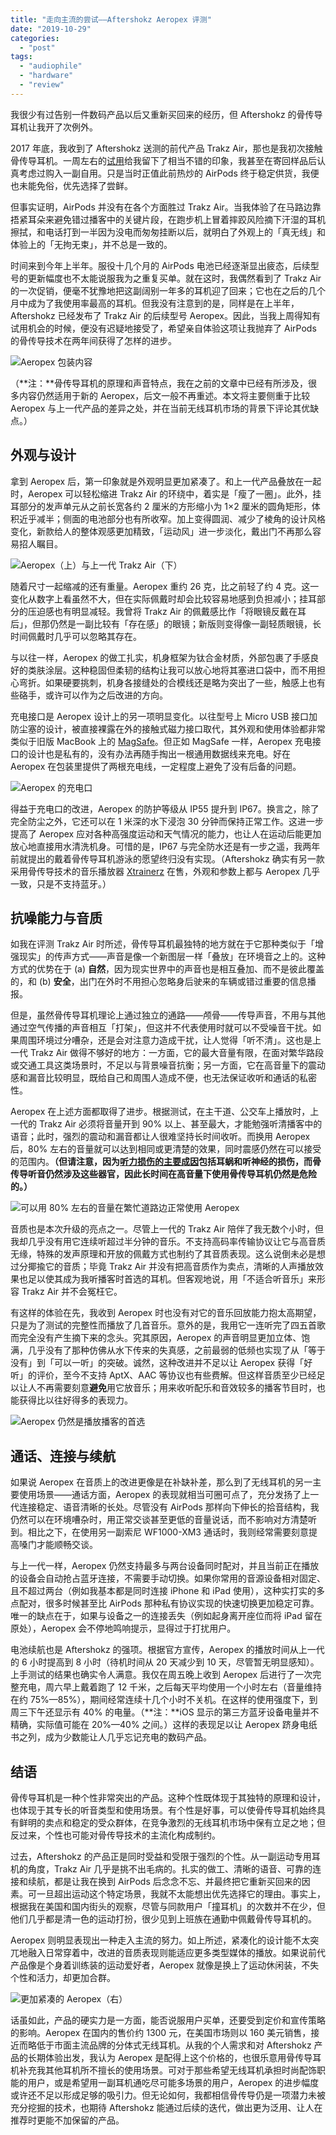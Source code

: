 ```yaml
---
title: "走向主流的尝试——Aftershokz Aeropex 评测"
date: "2019-10-29"
categories: 
  - "post"
tags: 
  - "audiophile"
  - "hardware"
  - "review"
---
```


我很少有过告别一件数码产品以后又重新买回来的经历，但 Aftershokz 的骨传导耳机让我开了次例外。

2017 年底，我收到了 Aftershokz 送测的前代产品 Trakz Air，那也是我初次接触骨传导耳机。一周左右的[试用](https://sspai.com/post/42046)给我留下了相当不错的印象，我甚至在寄回样品后认真考虑过购入一副自用。只是当时正值此前热炒的 AirPods 终于稳定供货，我便也未能免俗，优先选择了尝鲜。

但事实证明，AirPods 并没有在各个方面胜过 Trakz Air。当我体验了在马路边靠捂紧耳朵来避免错过播客中的关键片段，在跑步机上冒着摔跤风险摘下汗湿的耳机擦拭，和电话打到一半因为没电而匆匆挂断以后，就明白了外观上的「真无线」和体验上的「无拘无束」，并不总是一致的。

时间来到今年上半年。服役十几个月的 AirPods 电池已经逐渐显出疲态，后续型号的更新幅度也不太能说服我为之重复买单。就在这时，我偶然看到了 Trakz Air 的一次促销，便毫不犹豫地把这副阔别一年多的耳机迎了回来；它也在之后的几个月中成为了我使用率最高的耳机。但我没有注意到的是，同样是在上半年，Aftershokz 已经发布了 Trakz Air 的后续型号 Aeropex。因此，当我上周得知有试用机会的时候，便没有迟疑地接受了，希望亲自体验这项让我抛弃了 AirPods 的骨传导技术在两年间获得了怎样的进步。

![Aeropex 包装内容](https://cl.ly/7a6c62/aeropex-unboxing.jpg)

（**注：**骨传导耳机的原理和声音特点，我在之前的文章中已经有所涉及，很多内容仍然适用于新的 Aeropex，后文一般不再重述。本文将主要侧重于比较 Aeropex 与上一代产品的差异之处，并在当前无线耳机市场的背景下评论其优缺点。）

## 外观与设计

拿到 Aeropex 后，第一印象就是外观明显更加紧凑了。和上一代产品叠放在一起时，Aeropex 可以轻松缩进 Trakz Air 的环绕中，着实是「瘦了一圈」。此外，挂耳部分的发声单元从之前长宽各约 2 厘米的方形缩小为 1×2 厘米的圆角矩形，体积近乎减半；侧面的电池部分也有所收窄。加上变得圆润、减少了棱角的设计风格变化，新款给人的整体观感更加精致，「运动风」进一步淡化，戴出门不再那么容易招人瞩目。

![Aeropex（上）与上一代 Trakz Air（下）](https://cl.ly/1d3aaf/aeropex-compared-to-air-side.jpg)

随着尺寸一起缩减的还有重量。Aeropex 重约 26 克，比之前轻了约 4 克。这一变化从数字上看虽然不大，但在实际佩戴时却会比较容易地感到负担减小；挂耳部分的压迫感也有明显减轻。我曾将 Trakz Air 的佩戴感比作「将眼镜反戴在耳后」，但那仍然是一副比较有「存在感」的眼镜；新版则变得像一副轻质眼镜，长时间佩戴时几乎可以忽略其存在。

与以往一样，Aeropex 的做工扎实，机身框架为钛合金材质，外部包裹了手感良好的类肤涂层。这种稳固但柔韧的结构让我可以放心地将其塞进口袋中，而不用担心弯折。如果硬要挑刺，机身各接缝处的合模线还是略为突出了一些，触感上也有些硌手，或许可以作为之后改进的方向。

充电接口是 Aeropex 设计上的另一项明显变化。以往型号上 Micro USB 接口加防尘塞的设计，被直接裸露在外的接触式磁力接口取代，其外观和使用体验都非常类似于旧版 MacBook 上的 [MagSafe](https://en.wikipedia.org/wiki/MagSafe)。但正如 MagSafe 一样，Aeropex 充电接口的设计也是私有的，没有办法再随手掏出一根通用数据线来充电。好在 Aeropex 在包装里提供了两根充电线，一定程度上避免了没有后备的问题。

![Aeropex 的充电口](https://cl.ly/3bfd12/aeropex-charging-port.jpg)

得益于充电口的改进，Aeropex 的防护等级从 IP55 提升到 IP67。换言之，除了完全防尘之外，它还可以在 1 米深的水下浸泡 30 分钟而保持正常工作。这进一步提高了 Aeropex 应对各种高强度运动和天气情况的能力，也让人在运动后能更加放心地直接用水清洗机身。可惜的是，IP67 与完全防水还是有一步之遥，我两年前就提出的戴着骨传导耳机游泳的愿望终归没有实现。（Aftershokz 确实有另一款采用骨传导技术的音乐播放器 [Xtrainerz](http://www.aftershokz.com.cn/product.aspx?parm=56185) 在售，外观和参数上都与 Aeropex 几乎一致，只是不支持蓝牙。）

## 抗噪能力与音质

如我在评测 Trakz Air 时所述，骨传导耳机最独特的地方就在于它那种类似于「增强现实」的传声方式——声音是像一个新图层一样「叠放」在环境音之上的。这种方式的优势在于 (a) **自然**，因为现实世界中的声音也是相互叠加、而不是彼此覆盖的，和 (b) **安全**，出门在外时不用担心忽略身后驶来的车辆或错过重要的信息播报。

但是，虽然骨传导耳机理论上通过独立的通路——颅骨——传导声音，不用与其他通过空气传播的声音相互「打架」，但这并不代表使用时就可以不受噪音干扰。如果周围环境过分嘈杂，还是会对注意力造成干扰，让人觉得「听不清」。这也是上一代 Trakz Air 做得不够好的地方：一方面，它的最大音量有限，在面对繁华路段或交通工具这类场景时，不足以与背景噪音抗衡；另一方面，它在高音量下的震动感和漏音比较明显，既给自己和周围人造成不便，也无法保证收听和通话的私密性。

Aeropex 在上述方面都取得了进步。根据测试，在主干道、公交车上播放时，上一代的 Trakz Air 必须将音量开到 90% 以上、甚至最大，才能勉强听清播客中的语音；此时，强烈的震动和漏音都让人很难坚持长时间收听。而换用 Aeropex 后，80% 左右的音量就可以达到相同或更清楚的效果，同时震感仍然在可以接受的范围内。**（但请注意，因为[听力损伤的主要成因](https://www.msdmanuals.com/zh/%E9%A6%96%E9%A1%B5/%E8%80%B3%E9%BC%BB%E5%96%89%E7%96%BE%E7%97%85/%E5%90%AC%E5%8A%9B%E6%8D%9F%E5%A4%B1%E5%8F%8A%E8%80%B3%E8%81%8B/%E5%90%AC%E5%8A%9B%E6%8D%9F%E5%A4%B1#v7538506_zh)包括耳蜗和听神经的损伤，而骨传导听音仍然涉及这些器官，因此长时间在高音量下使用骨传导耳机仍然是危险的。）**

![可以用 80% 左右的音量在繁忙道路边正常使用 Aeropex](https://cl.ly/c0d3c5/aeropex-street.jpg)

音质也是本次升级的亮点之一。尽管上一代的 Trakz Air 陪伴了我无数个小时，但我却几乎没有用它连续听超过半分钟的音乐。不支持高码率传输协议让它与高音质无缘，特殊的发声原理和开放的佩戴方式也制约了其音质表现。这么说倒未必是想过分揶揄它的音质；毕竟 Trakz Air 并没有把高音质作为卖点，清晰的人声播放效果也足以使其成为我听播客时首选的耳机。但客观地说，用「不适合听音乐」来形容 Trakz Air 并不会冤枉它。

有这样的体验在先，我收到 Aeropex 时也没有对它的音乐回放能力抱太高期望，只是为了测试的完整性而播放了几首音乐。意外的是，我用它一连听完了四五首歌而完全没有产生摘下来的念头。究其原因，Aeropex 的声音明显更加立体、饱满，几乎没有了那种仿佛从水下传来的失真感，之前最弱的低频也实现了从「等于没有」到「可以一听」的突破。诚然，这种改进并不足以让 Aeropex 获得「好听」的评价，至今不支持 AptX、AAC 等协议也有些费解。但这样音质至少已经足以让人不再需要刻意**避免**用它放音乐；用来收听配乐和音效较多的播客节目时，也能获得比以往好得多的表现力。

![Aeropex 仍然是播放播客的首选](https://cl.ly/38e41f/aeropex-podcasts.jpg)

## 通话、连接与续航

如果说 Aeropex 在音质上的改进更像是在补缺补差，那么到了无线耳机的另一主要使用场景——通话方面，Aeropex 的表现就相当可圈可点了，充分发扬了上一代连接稳定、语音清晰的长处。尽管没有 AirPods 那样向下伸长的拾音结构，我仍然可以在环境嘈杂时，用正常交谈甚至更低的音量说话，而不影响对方清楚听到。相比之下，在使用另一副索尼 WF1000-XM3 通话时，我则经常需要刻意提高嗓门才能顺畅交谈。

与上一代一样，Aeropex 仍然支持最多与两台设备同时配对，并且当前正在播放的设备会自动抢占蓝牙连接，不需要手动切换。如果你常用的音源设备相对固定、且不超过两台（例如我基本都是同时连接 iPhone 和 iPad 使用），这种实打实的多点配对，很多时候甚至比 AirPods 那种私有协议实现的快速切换更加稳定可靠。唯一的缺点在于，如果与设备之一的连接丢失（例如起身离开座位而将 iPad 留在原处），Aeropex 会不停地鸣响提示，显得过于打扰用户。

电池续航也是 Aftershokz 的强项。根据官方宣传，Aeropex 的播放时间从上一代的 6 小时提高到 8 小时（待机时间从 20 天减少到 10 天，尽管暂无明显感知）。上手测试的结果也确实令人满意。我仅在周五晚上收到 Aeropex 后进行了一次完整充电，周六早上戴着跑了 12 千米，之后每天平均使用一个小时左右（音量维持在约 75%—85%），期间经常连续十几个小时不关机。在这样的使用强度下，到周三下午还显示有 40% 的电量。（**注：**iOS 显示的第三方蓝牙设备电量并不精确，实际值可能在 20%—40% 之间。）这样的表现足以让 Aeropex 跻身电纸书之列，成为少数能让人几乎忘记充电的数码产品。

## 结语

骨传导耳机是一种个性非常突出的产品。这种个性既体现于其独特的原理和设计，也体现于其专长的听音类型和使用场景。有个性是好事，可以使骨传导耳机始终具有鲜明的卖点和稳定的受众群体，在竞争激烈的无线耳机市场中保有立足之地；但反过来，个性也可能对骨传导技术的主流化构成制约。

过去，Aftershokz 的产品正是同时受益和受限于强烈的个性。从一副运动专用耳机的角度，Trakz Air 几乎是挑不出毛病的。扎实的做工、清晰的语音、可靠的连接和续航，都是让我在换到 AirPods 后念念不忘、并最终把它重新买回来的因素。可一旦超出运动这个特定场景，我就不太能想出优先选择它的理由。事实上，根据我在美国和国内街头的观察，尽管与同款用户「撞耳机」的次数并不在少，但他们几乎都是清一色的运动打扮，很少见到上班族在通勤中佩戴骨传导耳机的。

Aeropex 则明显表现出一种走入主流的努力。如上所述，紧凑化的设计能不太突兀地融入日常穿着中，改进的音质表现则能适应更多类型媒体的播放。如果说前代产品像是个身着训练装的运动爱好者，Aeropex 就像是换上了运动休闲装，不失个性和活力，却更加合群。

![更加紧凑的 Aeropex（右）](https://cl.ly/97a640/aeropex-compared-to-air.jpg)

话虽如此，产品的硬实力是一方面，能否说服用户买单，还要受到定价和宣传策略的影响。Aeropex 在国内的售价约 1300 元，在美国市场则以 160 美元销售，接近而略低于市面主流品牌的分体式无线耳机。从我的个人需求和对 Aftershokz 产品的长期体验出发，我认为 Aeropex 是配得上这个价格的，也很乐意用骨传导耳机补充我其他耳机所不擅长的使用场景。可对于那些希望无线耳机承担时尚配饰职能的用户，或是希望用一副耳机通吃尽可能多场景的用户，Aeropex 的进步幅度或许还不足以形成足够的吸引力。但无论如何，我都相信骨传导仍是一项潜力未被充分挖掘的技术，也期待 Aftershokz 能通过后续的迭代，做出更为泛用、让人在推荐时更能不加保留的产品。

